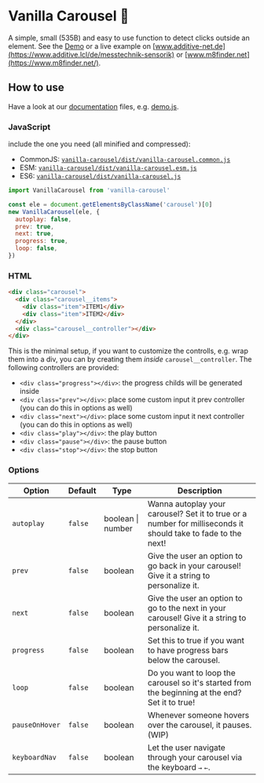 # Vanilla Carousel 🎠

A simple, small (535B) and easy to use function to detect clicks outside an element.
See the [Demo](https://muuvmuuv.github.io//) or a live example on
[www.additive-net.de](https://www.additive.lcl/de/messtechnik-sensorik) or
[www.m8finder.net](https://www.m8finder.net/).

## How to use

Have a look at our [documentation](./docs) files, e.g. [demo.js](./docs/demo.js).

### JavaScript

include the one you need (all minified and compressed):

- CommonJS:
  [`vanilla-carousel/dist/vanilla-carousel.common.js`](./dist/vanilla-carousel.common.js)
- ESM:
  [`vanilla-carousel/dist/vanilla-carousel.esm.js`](./dist/vanilla-carousel.esm.js)
- ES6: [`vanilla-carousel/dist/vanilla-carousel.js`](./dist/vanilla-carousel.js)

```js
import VanillaCarousel from 'vanilla-carousel'

const ele = document.getElementsByClassName('carousel')[0]
new VanillaCarousel(ele, {
  autoplay: false,
  prev: true,
  next: true,
  progress: true,
  loop: false,
})
```

### HTML

```html
<div class="carousel">
  <div class="carousel__items">
    <div class="item">ITEM1</div>
    <div class="item">ITEM2</div>
  </div>
  <div class="carousel__controller"></div>
</div>
```

This is the minimal setup, if you want to customize the controlls, e.g. wrap them
into a div, you can by creating them _inside_ `carousel__controller`. The following
controllers are provided:

- `<div class="progress"></div>`: the progress childs will be generated inside
- `<div class="prev"></div>`: place some custom input it prev controller (you can do
  this in options as well)
- `<div class="next"></div>`: place some custom input it next controller (you can do
  this in options as well)
- `<div class="play"></div>`: the play button
- `<div class="pause"></div>`: the pause button
- `<div class="stop"></div>`: the stop button

### Options

| Option         | Default | Type              | Description                                                                                                   |
| -------------- | ------- | ----------------- | ------------------------------------------------------------------------------------------------------------- |
| `autoplay`     | `false` | boolean \| number | Wanna autoplay your carousel? Set it to true or a number for milliseconds it should take to fade to the next! |
| `prev`         | `false` | boolean           | Give the user an option to go back in your carousel! Give it a string to personalize it.                      |
| `next`         | `false` | boolean           | Give the user an option to go to the next in your carousel! Give it a string to personalize it.               |
| `progress`     | `false` | boolean           | Set this to true if you want to have progress bars below the carousel.                                        |
| `loop`         | `false` | boolean           | Do you want to loop the carousel so it's started from the beginning at the end? Set it to true!               |
| `pauseOnHover` | `false` | boolean           | Whenever someone hovers over the carousel, it pauses. (WIP)                                                   |
| `keyboardNav`  | `false` | boolean           | Let the user navigate through your carousel via the keyboard <kbd>→</kbd> <kbd>←</kbd>.                       |
